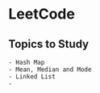 # LeetCode

## Topics to Study
    - Hash Map
    - Mean, Median and Mode
    - Linked List
    -   